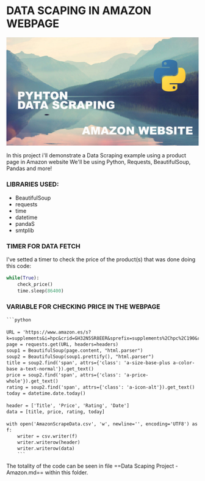 # DATA SCAPING IN AMAZON WEBPAGE

![image](https://github.com/liciniofoliveira/liciniofoliveira/blob/main/Project%202%20-%20Data%20Scraping/data%20scraping%20header.jpg)

In this project i'll demonstrate a Data Scraping example using a product page in Amazon website
We'll be using Python, Requests, BeautifulSoup, Pandas and more!

### LIBRARIES USED:

- BeautifulSoup
- requests
- time
- datetime
- pandaS
- smtplib

### TIMER FOR DATA FETCH

I've setted a timer to check the price of the product(s) that was done doing this code: 

```python
while(True):
    check_price()
    time.sleep(86400)
 ```
 ### VARIABLE FOR CHECKING PRICE IN THE WEBPAGE
    ```python

    URL = 'https://www.amazon.es/s?k=supplements&i=hpc&crid=GH32N5SR8EER&sprefix=supplements%2Chpc%2C190&ref=nb_sb_noss_2'
    page = requests.get(URL, headers=headers)
    soup1 = BeautifulSoup(page.content, "html.parser")
    soup2 = BeautifulSoup(soup1.prettify(), "html.parser")
    title = soup2.find('span', attrs={'class': 'a-size-base-plus a-color-base a-text-normal'}).get_text()
    price = soup2.find('span', attrs={'class': 'a-price-whole'}).get_text()
    rating = soup2.find('span', attrs={'class': 'a-icon-alt'}).get_text()
    today = datetime.date.today()
    
    header = ['Title', 'Price', 'Rating', 'Date']
    data = [title, price, rating, today]

    with open('AmazonScrapeData.csv', 'w', newline='', encoding='UTF8') as f:
        writer = csv.writer(f)
        writer.writerow(header)
        writer.writerow(data)
        ```
        
The totality of the code can be seen in file ==Data Scaping Project - Amazon.md== within this folder.
